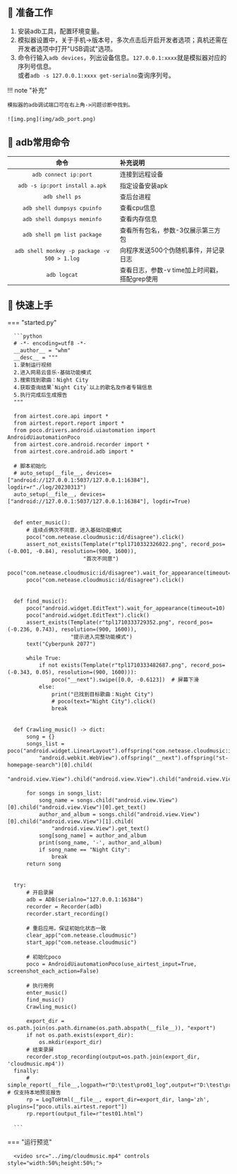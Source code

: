 ## 📌 准备工作

1. 安装adb工具，配置环境变量。
2. 模拟器设置中，关于手机->版本号，多次点击后开启开发者选项；真机还需在开发者选项中打开"USB调试"选项。
3. 命令行输入`adb devices`，列出设备信息。`127.0.0.1:xxxx`就是模拟器对应的序列号信息。  
   或者`adb -s 127.0.0.1:xxxx get-serialno`查询序列号。

!!! note "补充"

    模拟器的adb调试端口可在右上角->问题诊断中找到。

    ![img.png](img/adb_port.png)

## 📌 adb常用命令

|                      命令                      | 补充说明                         |
|:--------------------------------------------:|:-----------------------------|
|            `adb connect ip:port`             | 连接到远程设备                      |
|        `adb -s ip:port install a.apk`        | 指定设备安装apk                    |
|                `adb shell ps`                | 查后台进程                        |
|         `adb shell dumpsys cpuinfo`          | 查看cpu信息                      |
|         `adb shell dumpsys meminfo`          | 查看内存信息                       |
|         `adb shell pm list package`          | 查看所有包名，参数-3仅展示第三方包           |
| `adb shell monkey -p package -v 500 > 1.log` | 向程序发送500个伪随机事件，并记录日志         |
|                 `adb logcat`                 | 查看日志，参数-v time加上时间戳，搭配grep使用 |


## 📌 快速上手

=== "started.py"

      ```python
      # -*- encoding=utf8 -*-
      __author__ = "whm"
      __desc__ = """
      1.录制运行视频
      2.进入网易云音乐-基础功能模式
      3.搜索找到歌曲：Night City
      4.获取查询结果`Night City`以上的歌名及作者专辑信息
      5.执行完成后生成报告
      """
      
      from airtest.core.api import *
      from airtest.report.report import *
      from poco.drivers.android.uiautomation import AndroidUiautomationPoco
      from airtest.core.android.recorder import *
      from airtest.core.android.adb import *
      
      # 脚本初始化
      # auto_setup(__file__, devices=["android://127.0.0.1:5037/127.0.0.1:16384"], logdir=r"./log/20230313")
      auto_setup(__file__, devices=["android://127.0.0.1:5037/127.0.0.1:16384"], logdir=True)
      
      
      def enter_music():
          # 连续点俩次不同意，进入基础功能模式
          poco("com.netease.cloudmusic:id/disagree").click()
          assert_not_exists(Template(r"tpl1710332326022.png", record_pos=(-0.001, -0.84), resolution=(900, 1600)),
                            "首次不同意")
          poco("com.netease.cloudmusic:id/disagree").wait_for_appearance(timeout=10)
          poco("com.netease.cloudmusic:id/disagree").click()
      
      
      def find_music():
          poco("android.widget.EditText").wait_for_appearance(timeout=10)
          poco("android.widget.EditText").click()
          assert_exists(Template(r"tpl1710333729352.png", record_pos=(-0.236, 0.743), resolution=(900, 1600)),
                        "提示进入完整功能模式")
          text("Cyberpunk 2077")
      
          while True:
              if not exists(Template(r"tpl1710333482687.png", record_pos=(-0.343, 0.05), resolution=(900, 1600))):
                  poco("__next").swipe([0.0, -0.6123])  # 屏幕下滑
              else:
                  print("已找到目标歌曲：Night City")
                  # poco(text="Night City").click()
                  break
      
      
      def Crawling_music() -> dict:
          song = {}
          songs_list = poco("android.widget.LinearLayout").offspring("com.netease.cloudmusic:id/main").child(
              "android.webkit.WebView").offspring("__next").offspring("st-homepage-search")[0].child(
              "android.view.View").child("android.view.View").child("android.view.View")
      
          for songs in songs_list:
              song_name = songs.child("android.view.View")[0].child("android.view.View")[0].get_text()
              author_and_album = songs.child("android.view.View")[0].child("android.view.View")[1].child(
                  "android.view.View").get_text()
              song[song_name] = author_and_album
              print(song_name, '-', author_and_album)
              if song_name == "Night City":
                  break
          return song
      
      
      try:
          # 开启录屏
          adb = ADB(serialno="127.0.0.1:16384")
          recorder = Recorder(adb)
          recorder.start_recording()
      
          # 重启应用，保证初始化状态一致
          clear_app("com.netease.cloudmusic")
          start_app("com.netease.cloudmusic")
      
          # 初始化poco
          poco = AndroidUiautomationPoco(use_airtest_input=True, screenshot_each_action=False)
      
          # 执行用例
          enter_music()
          find_music()
          Crawling_music()
      
          export_dir = os.path.join(os.path.dirname(os.path.abspath(__file__)), "export")
          if not os.path.exists(export_dir):
              os.mkdir(export_dir)
          # 结束录屏
          recorder.stop_recording(output=os.path.join(export_dir, 'cloudmusic.mp4'))
      finally:
          # simple_report(__file__,logpath=r"D:\test\pro01_log",output=r"D:\test\pro01_log\log.html")  # 仅支持本地预览报告
          rp = LogToHtml(__file__, export_dir=export_dir, lang='zh', plugins=["poco.utils.airtest.report"])
          rp.report(output_file=r"test01.html")
      
      ```

=== "运行预览"
   
      
      <video src="../img/cloudmusic.mp4" controls style="width:50%;height:50%;">
